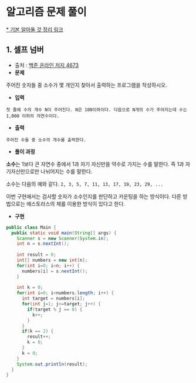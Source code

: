 # 알고리즘 문제 풀이 

[* 기본 알아둘 것 정리 링크](https://github.com/ksu3101/TIL/blob/master/Algorithm/base.md)  
  
## 1. 셀프 넘버
- 출처 : [백준 온라인 저지 4673](https://www.acmicpc.net/problem/4673)
- **문제**

주어진 숫자들 중 소수가 몇 개인지 찾아서 출력하는 프로그램을 작성하시오.

- **입력**

 `첫 줄에 수의 개수 N이 주어진다. N은 100이하이다. 다음으로 N개의 수가 주어지는데 수는 1,000 이하의 자연수이다.`

- **출력**

 `주어진 수들 중 소수의 개수를 출력한다.`

- **풀이 과정**

**소수**는 1보다 큰 자연수 중에서 1과 자기 자신만을 약수로 가지는 수를 말한다. 즉 1과 자기자신만으로만 나뉘어지는 수를 말한다.

소수는 다음의 예와 같다.
`2, 3, 5, 7, 11, 13, 17, 19, 23, 29, ...`

이번 구현에서는 검사할 숫자가 소수인지를 판단하고 카운팅을 하는 방식이다. 다른 방법으로는 에스토라스의 체를 이용한 방식이 있다고 한다. 

- **구현**

```java
public class Main {
  public static void main(String[] args) {    
    Scanner s = new Scanner(System.in);
    int n = s.nextInt();
    
    int result = 0;
    int[] numbers = new int[n];
    for(int i=0; i<n; i++) {
      numbers[i] = s.nextInt();
    }
    
    int k = 0;
    for(int i=0; i<numbers.length; i++) {
      int target = numbers[i];
      for(int j=1; j<=target; j++) {
        if(target % j == 0) {
          k++;
        }        
      }
      if(k == 2) {
        result++;
        k = 0;
      }
      k = 0;
    }    
    System.out.println(result);
  }
}
```
